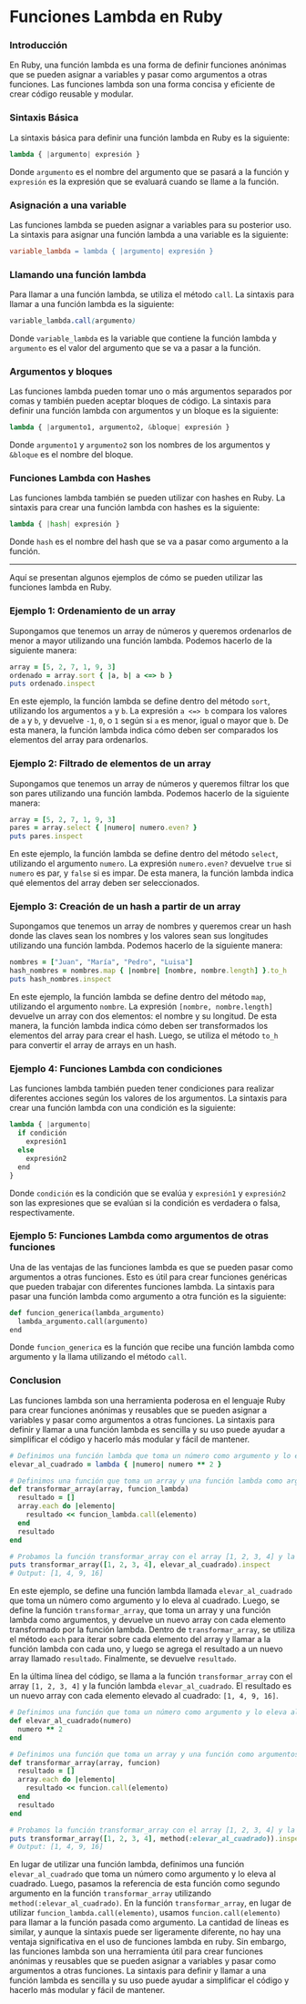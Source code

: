 Funciones Lambda en Ruby
========================

### Introducción

En Ruby, una función lambda es una forma de definir funciones anónimas que se pueden asignar a variables y pasar como argumentos a otras funciones. Las funciones lambda son una forma concisa y eficiente de crear código reusable y modular.

### Sintaxis Básica

La sintaxis básica para definir una función lambda en Ruby es la siguiente:

```python
lambda { |argumento| expresión }
```

Donde `argumento` es el nombre del argumento que se pasará a la función y `expresión` es la expresión que se evaluará cuando se llame a la función.

### Asignación a una variable

Las funciones lambda se pueden asignar a variables para su posterior uso. La sintaxis para asignar una función lambda a una variable es la siguiente:

```makefile
variable_lambda = lambda { |argumento| expresión }
```

### Llamando una función lambda

Para llamar a una función lambda, se utiliza el método `call`. La sintaxis para llamar a una función lambda es la siguiente:

```scss
variable_lambda.call(argumento)
```

Donde `variable_lambda` es la variable que contiene la función lambda y `argumento` es el valor del argumento que se va a pasar a la función.

### Argumentos y bloques

Las funciones lambda pueden tomar uno o más argumentos separados por comas y también pueden aceptar bloques de código. La sintaxis para definir una función lambda con argumentos y un bloque es la siguiente:

```python
lambda { |argumento1, argumento2, &bloque| expresión }
```

Donde `argumento1` y `argumento2` son los nombres de los argumentos y `&bloque` es el nombre del bloque.

### Funciones Lambda con Hashes

Las funciones lambda también se pueden utilizar con hashes en Ruby. La sintaxis para crear una función lambda con hashes es la siguiente:

```python
lambda { |hash| expresión }
```

Donde `hash` es el nombre del hash que se va a pasar como argumento a la función.

------------------
Aquí se presentan algunos ejemplos de cómo se pueden utilizar las funciones lambda en Ruby.

### Ejemplo 1: Ordenamiento de un array

Supongamos que tenemos un array de números y queremos ordenarlos de menor a mayor utilizando una función lambda. Podemos hacerlo de la siguiente manera:

```ruby
array = [5, 2, 7, 1, 9, 3]
ordenado = array.sort { |a, b| a <=> b }
puts ordenado.inspect
```

En este ejemplo, la función lambda se define dentro del método `sort`, utilizando los argumentos `a` y `b`. La expresión `a <=> b` compara los valores de `a` y `b`, y devuelve `-1`, `0`, o `1` según si `a` es menor, igual o mayor que `b`. De esta manera, la función lambda indica cómo deben ser comparados los elementos del array para ordenarlos.

### Ejemplo 2: Filtrado de elementos de un array

Supongamos que tenemos un array de números y queremos filtrar los que son pares utilizando una función lambda. Podemos hacerlo de la siguiente manera:

```ruby
array = [5, 2, 7, 1, 9, 3]
pares = array.select { |numero| numero.even? }
puts pares.inspect
```

En este ejemplo, la función lambda se define dentro del método `select`, utilizando el argumento `numero`. La expresión `numero.even?` devuelve `true` si `numero` es par, y `false` si es impar. De esta manera, la función lambda indica qué elementos del array deben ser seleccionados.

### Ejemplo 3: Creación de un hash a partir de un array

Supongamos que tenemos un array de nombres y queremos crear un hash donde las claves sean los nombres y los valores sean sus longitudes utilizando una función lambda. Podemos hacerlo de la siguiente manera:

```ruby
nombres = ["Juan", "María", "Pedro", "Luisa"]
hash_nombres = nombres.map { |nombre| [nombre, nombre.length] }.to_h
puts hash_nombres.inspect
```

En este ejemplo, la función lambda se define dentro del método `map`, utilizando el argumento `nombre`. La expresión `[nombre, nombre.length]` devuelve un array con dos elementos: el nombre y su longitud. De esta manera, la función lambda indica cómo deben ser transformados los elementos del array para crear el hash. Luego, se utiliza el método `to_h` para convertir el array de arrays en un hash.


### Ejemplo 4: Funciones Lambda con condiciones

Las funciones lambda también pueden tener condiciones para realizar diferentes acciones según los valores de los argumentos. La sintaxis para crear una función lambda con una condición es la siguiente:

```python
lambda { |argumento| 
  if condición
    expresión1
  else
    expresión2
  end
}
```

Donde `condición` es la condición que se evalúa y `expresión1` y `expresión2` son las expresiones que se evalúan si la condición es verdadera o falsa, respectivamente.

### Ejemplo 5: Funciones Lambda como argumentos de otras funciones

Una de las ventajas de las funciones lambda es que se pueden pasar como argumentos a otras funciones. Esto es útil para crear funciones genéricas que pueden trabajar con diferentes funciones lambda. La sintaxis para pasar una función lambda como argumento a otra función es la siguiente:

```python
def funcion_generica(lambda_argumento)
  lambda_argumento.call(argumento)
end
```

Donde `funcion_generica` es la función que recibe una función lambda como argumento y la llama utilizando el método `call`.

### Conclusion

Las funciones lambda son una herramienta poderosa en el lenguaje Ruby para crear funciones anónimas y reusables que se pueden asignar a variables y pasar como argumentos a otras funciones. La sintaxis para definir y llamar a una función lambda es sencilla y su uso puede ayudar a simplificar el código y hacerlo más modular y fácil de mantener.


```ruby
# Definimos una función lambda que toma un número como argumento y lo eleva al cuadrado
elevar_al_cuadrado = lambda { |numero| numero ** 2 }

# Definimos una función que toma un array y una función lambda como argumentos, y devuelve un nuevo array con cada elemento transformado por la función lambda
def transformar_array(array, funcion_lambda)
  resultado = []
  array.each do |elemento|
    resultado << funcion_lambda.call(elemento)
  end
  resultado
end

# Probamos la función transformar_array con el array [1, 2, 3, 4] y la función lambda elevar_al_cuadrado
puts transformar_array([1, 2, 3, 4], elevar_al_cuadrado).inspect
# Output: [1, 4, 9, 16]
```

En este ejemplo, se define una función lambda llamada `elevar_al_cuadrado` que toma un número como argumento y lo eleva al cuadrado. Luego, se define la función `transformar_array`, que toma un array y una función lambda como argumentos, y devuelve un nuevo array con cada elemento transformado por la función lambda. Dentro de `transformar_array`, se utiliza el método `each` para iterar sobre cada elemento del array y llamar a la función lambda con cada uno, y luego se agrega el resultado a un nuevo array llamado `resultado`. Finalmente, se devuelve `resultado`.

En la última línea del código, se llama a la función `transformar_array` con el array `[1, 2, 3, 4]` y la función lambda `elevar_al_cuadrado`. El resultado es un nuevo array con cada elemento elevado al cuadrado: `[1, 4, 9, 16]`.


```ruby
# Definimos una función que toma un número como argumento y lo eleva al cuadrado
def elevar_al_cuadrado(numero)
  numero ** 2
end

# Definimos una función que toma un array y una función como argumentos, y devuelve un nuevo array con cada elemento transformado por la función
def transformar_array(array, funcion)
  resultado = []
  array.each do |elemento|
    resultado << funcion.call(elemento)
  end
  resultado
end
```
```Ruby
# Probamos la función transformar_array con el array [1, 2, 3, 4] y la función elevar_al_cuadrado
puts transformar_array([1, 2, 3, 4], method(:elevar_al_cuadrado)).inspect
# Output: [1, 4, 9, 16]
```

En lugar de utilizar una función lambda, definimos una función `elevar_al_cuadrado` que toma un número como argumento y lo eleva al cuadrado. Luego, pasamos la referencia de esta función como segundo argumento en la función `transformar_array` utilizando `method(:elevar_al_cuadrado)`. En la función `transformar_array`, en lugar de utilizar `funcion_lambda.call(elemento)`, usamos `funcion.call(elemento)` para llamar a la función pasada como argumento.
La cantidad de líneas es similar, y aunque la sintaxis puede ser ligeramente diferente, no hay una ventaja significativa en el uso de funciones lambda en ruby. Sin embargo, las funciones lambda son una herramienta útil para crear funciones anónimas y reusables que se pueden asignar a variables y pasar como argumentos a otras funciones. La sintaxis para definir y llamar a una función lambda es sencilla y su uso puede ayudar a simplificar el código y hacerlo más modular y fácil de mantener.
